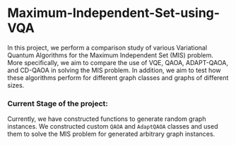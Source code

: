 # Maximum-Independent-Set-using-VQA
In this project, we perform a comparison study of various Variational Quantum Algorithms for the Maximum Independent Set (MIS) problem. More specifically, we aim to compare the use of VQE, QAOA, ADAPT-QAOA, and CD-QAOA in solving the MIS problem. In addition, we aim to test how these algorithms perform for different graph classes and graphs of different sizes.

### Current Stage of the project:

Currently, we have constructed functions to generate random graph instances. We constructed custom `QAOA` and `AdaptQAOA` classes and used them to solve the MIS problem for generated arbitrary graph instances.
